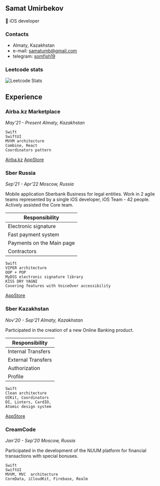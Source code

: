 
## Samat Umirbekov
 iOS developer
### Contacts 
 - Almaty, Kazakhstan
 - e-mail: [samatumb@gmail.com](mailto:samatumb@gmail.com)
 - telegram: [somfish19](https://telegram.me/somfish19)

### Leetcode stats
![Leetcode Stats](https://leetcard.jacoblin.cool/samatumb)
<!---
samatumb/samatumb is a ✨ special ✨ repository because its `README.md` (this file) appears on your GitHub profile.
You can click the Preview link to take a look at your changes.
--->

## Experience

### Airba.kz Marketplace
*May'21 - Present
Almaty, Kazakhstan*

```
Swift
SwiftUI
MVVM architecture
Combine, React
Coordinators pattern
```

[Airba.kz](https://airba.kz)
[AppStore](https://apps.apple.com/kz/app/airba/id1609020292)

### Sber Russia

*Sep'21 - Apr'22
Moscow, Russia*

Mobile application Sberbank Business for legal entities.
Work in 2 agile teams represented by a single iOS developer, iOS Team - 42 people.
Actively assisted the Core team.

| Responsibility |
| - |
| Electronic signature |
| Fast payment system |
| Payments on the Main page |
| Contractors |

```
Swift
VIPER architecture
OOP + POP
MyDSS electronic signature library
KISS DRY YAGNI
Covering features with VoiceOver accessibility
```

[AppStore](https://apps.apple.com/ru/app/%D1%81%D0%B1%D0%B5%D1%80%D0%B1%D0%B8%D0%B7%D0%BD%D0%B5%D1%81/id899985834)

### Sber Kazakhstan
*Nov'20 - Sep'21
Almaty, Kazakhstan*

Participated in the creation of a new Online Banking product.

| Responsibility |
| - |
| Internal Transfers |
| External Transfers |
| Authorization |
| Profile |

```
Swift
Clean architecture
UIKit, Coordinators
DI, Linters, CardIO, 
Atomic design system
```

[AppStore](https://apps.apple.com/ru/app/sberbank-kz/id1540248822)

### CreamCode
*Jan'20 - Sep'20
Moscow, Russia*

Participated in the development of the NUUM platform for financial transactions with special bonuses.

```
Swift 
SwiftUI  
MVVM, MVC  architecture
CoreData, iCloudKit, Firebase, Realm
```
